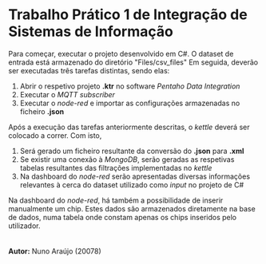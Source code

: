# Trabalho Prático 1 de Integração de Sistemas de Informação

Para começar, executar o projeto desenvolvido em C#. O dataset de entrada está armazenado do diretório "Files/csv_files"
Em seguida, deverão ser executadas três tarefas distintas, sendo elas:
1. Abrir o respetivo projeto **.ktr** no software *Pentaho Data Integration*
2. Executar o *MQTT subscriber*
3. Executar o *node-red* e importar as configurações armazenadas no ficheiro **.json**

Após a execução das tarefas anteriormente descritas, o *kettle* deverá ser colocado a correr. Com isto,
1. Será gerado um ficheiro resultante da conversão do **.json** para **.xml**
2. Se existir uma conexão à *MongoDB*, serão geradas as respetivas tabelas resultantes das filtrações implementadas no *kettle*
3. Na dashboard do *node-red* serão apresentadas diversas informações relevantes à cerca do dataset utilizado como *input* no projeto de C#

Na dashboard do *node-red*, há também a possibilidade de inserir manualmente um chip. Estes dados são armazenados diretamente na base de dados, numa tabela onde constam apenas os chips inseridos pelo utilizador.
<br>
<br>
<br>
**Autor:** Nuno Araújo (20078)
